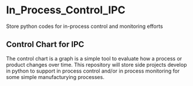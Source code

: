 # In_Process_Control_IPC
Store python codes for in-process control and monitoring efforts

## Control Chart for IPC

The control chart is a graph is a simple tool to evaluate how a process or product changes over time. This repository will store side projects develop in python to support in process control and/or in process monitoring for some simple manufacturying processes.
